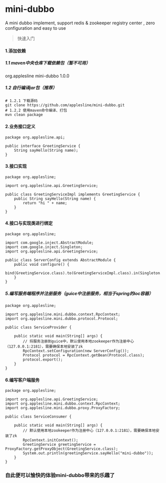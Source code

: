# mini-dubbo
A mini dubbo implement, support redis &amp; zookeeper registry center , zero configuration and easy to use

> 快速入门

#### 1.添加依赖

##### 1.1 maven中央仓库下载依赖包（暂不可用）
<dependencies>
    <dependency>
        <groupId>org.applesline</groupId>
        <artifactId>mini-dubbo</artifactId>
        <version>1.0.0</version>
    </dependency>
</dependencies>

##### 1.2 自行编译jar包（推荐）
```
# 1.2.1 下载源码
git clone https://github.com/applesline/mini-dubbo.git
# 1.2.2 使用maven命令编译、打包
mvn clean package
```

#### 2.业务接口定义
```
package org.applesline.api;

public interface GreetingService {
    String sayHello(String name);
}
```

#### 3.接口实现
```
package org.applesline;

import org.applesline.api.GreetingService;

public class GreetingServiceImpl implements GreetingService {
    public String sayHello(String name) {
        return "hi " + name;
    }
}
```

#### 4.接口与实现类进行绑定
```
package org.applesline;

import com.google.inject.AbstractModule;
import com.google.inject.Singleton;
import org.applesline.api.GreetingService;

public class ServerConfig extends AbstractModule {
    public void configure() {
        bind(GreetingService.class).to(GreetingServiceImpl.class).in(Singleton.class);
    }
}
```

##### 5.编写服务端程序并注册服务（guice中注册服务，相当于spring的ioc容器）
```
package org.applesline;

import org.applesline.mini.dubbo.context.RpcContext;
import org.applesline.mini.dubbo.protocol.Protocol;

public class ServiceProvider {

    public static void main(String[] args) {
        // 将服务注册到guice中，默认使用本地zookeeper作为注册中心（127.0.0.1:2181），需要确保本地安装了zk
        RpcContext.setConfiguration(new ServerConfig());
        Protocol protocol = RpcContext.getBean(Protocol.class);
        protocol.export();
    }
}

```

#### 6.编写客户端服务
```
package org.applesline;

import org.applesline.api.GreetingService;
import org.applesline.mini.dubbo.context.RpcContext;
import org.applesline.mini.dubbo.proxy.ProxyFactory;

public class ServiceConsumer {

    public static void main(String[] args) {
        // 默认使用本地zookeeper作为注册中心（127.0.0.1:2181），需要确保本地安装了zk
        RpcContext.initContext();
        GreetingService greetingService = ProxyFactory.getProxyObject(GreetingService.class);
        System.out.println(greetingService.sayHello("mini-dubbo"));
    }
}
```
### 自此便可以愉快的体验mini-dubbo带来的乐趣了

